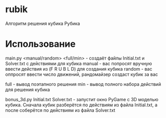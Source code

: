 # rubik
Алгоритм решения кубика Рубика

# Использование
main.py <manual/random> <full/min> - создаёт файлы Initial.txt и Solver.txt с действиями для кубика
  manual - вас попросят вручную ввести действия из (F R U B L D) для создания кубика
  random - вас оппросят ввести число движений, рандомайзер создаст кубик за вас
  
  full - вывод поэтапного решения
  min - вывод полного набора действий для решения кубика
 
bonus_3d.py Initial.txt Solver.txt - запустит окно PyGame с 3D моделью кубика. Сначала кубик разберётся по действиям из файла Initial.txt, а после соберётся по действиям из файла Solver.txt
